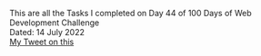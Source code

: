 This are all the Tasks I completed on Day 44 of 100 Days of Web Development Challenge<br>
Dated: 14 July 2022<br>
[My Tweet on this](https://twitter.com/Saurav_Navdhare/status/1547579555149279233?t=IsyNl2iKxyUz6D-27ZH7AA&s=19)<br>
